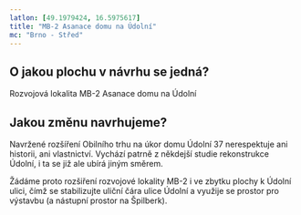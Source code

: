 ```yaml
---
latlon: [49.1979424, 16.5975617]
title: "MB-2 Asanace domu na Údolní"
mc: "Brno - Střed"
---
```


## O jakou plochu v návrhu se jedná?

Rozvojová lokalita MB-2 Asanace domu na Údolní

## Jakou změnu navrhujeme?

Navržené rozšíření Obilního trhu na úkor domu Údolní 37 nerespektuje ani historii, ani vlastnictví. Vychází patrně z někdejší  studie rekonstrukce Údolní, i ta se již ale ubírá jiným směrem.

Žádáme proto rozšiření rozvojové lokality MB-2 i ve zbytku plochy k Údolní ulici, čímž se stabilizujte uliční čára ulice Údolní a využije se prostor pro výstavbu (a nástupní prostor na Špilberk).
